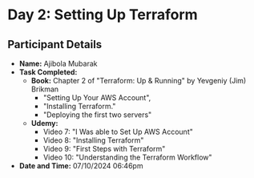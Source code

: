# Day 2: Setting Up Terraform

## Participant Details
- **Name:** Ajibola Mubarak
- **Task Completed:** 
  - **Book:** Chapter 2 of "Terraform: Up & Running" by Yevgeniy (Jim) Brikman 
    - "Setting Up Your AWS Account", 
    - "Installing Terraform."
    - "Deploying the first two servers"
  - **Udemy:**
    - Video 7: "I Was able to Set Up AWS Account"
    - Video 8: "Installing Terraform"
    - Video 9: "First Steps with Terraform"
    - Video 10: "Understanding the Terraform Workflow"
- **Date and Time:** 07/10/2024 06:46pm

